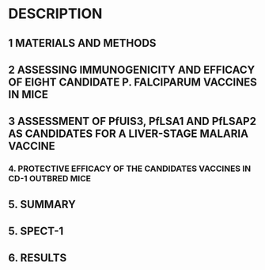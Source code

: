 # DESCRIPTION

## 1 MATERIALS AND METHODS

## 2 ASSESSING IMMUNOGENICITY AND EFFICACY OF EIGHT CANDIDATE P. FALCIPARUM VACCINES IN MICE

## 3 ASSESSMENT OF PfUIS3, PfLSA1 AND PfLSAP2 AS CANDIDATES FOR A LIVER-STAGE MALARIA VACCINE

### 4. PROTECTIVE EFFICACY OF THE CANDIDATES VACCINES IN CD-1 OUTBRED MICE

## 5. SUMMARY

## 5. SPECT-1

## 6. RESULTS

